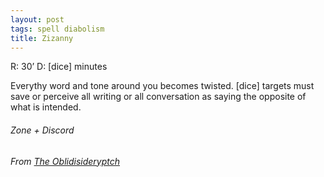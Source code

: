 ```yaml
---
layout: post
tags: spell diabolism
title: Zizanny
---
```


R: 30’		D: [dice] minutes

Everythy word and tone around you becomes twisted. [dice] targets must save or perceive all writing or all conversation as saying the opposite of what is intended.

###### Zone + Discord
###### From [The Oblidisideryptch](https://oblidisideryptch.blogspot.com/2019/03/osr-class-warlock.html)
